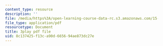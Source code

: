 ```yaml
---
content_type: resource
description: ''
file: /media/https%3A/open-learning-course-data-rc.s3.amazonaws.com/15-071-the-analytics-edge-spring-2017/8c137425f13ca90d665694ae873dc27e_mwL__eKs3fI.pdf
file_type: application/pdf
resourcetype: Document
title: 3play pdf file
uid: 8c137425-f13c-a90d-6656-94ae873dc27e
---
```

